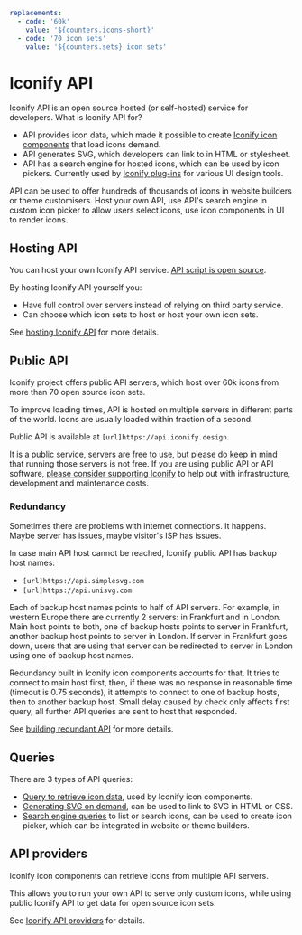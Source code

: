 ```yaml
replacements:
  - code: '60k'
    value: '${counters.icons-short}'
  - code: '70 icon sets'
    value: '${counters.sets} icon sets'
```

# Iconify API

Iconify API is an open source hosted (or self-hosted) service for developers. What is Iconify API for?

- API provides icon data, which made it possible to create [Iconify icon components](../icon-components/components/index.md) that load icons demand.
- API generates SVG, which developers can link to in HTML or stylesheet.
- API has a search engine for hosted icons, which can be used by icon pickers. Currently used by [Iconify plug-ins](../design/index.md) for various UI design tools.

API can be used to offer hundreds of thousands of icons in website builders or theme customisers. Host your own API, use API's search engine in custom icon picker to allow users select icons, use icon components in UI to render icons.

## Hosting API

You can host your own Iconify API service. [API script is open source](https://github.com/iconify/api).

By hosting Iconify API yourself you:

- Have full control over servers instead of relying on third party service.
- Can choose which icon sets to host or host your own icon sets.

See [hosting Iconify API](./hosting.md) for more details.

## Public API

Iconify project offers public API servers, which host over 60k icons from more than 70 open source icon sets.

To improve loading times, API is hosted on multiple servers in different parts of the world. Icons are usually loaded within fraction of a second.

Public API is available at `[url]https://api.iconify.design`.

It is a public service, servers are free to use, but please do keep in mind that running those servers is not free. If you are using public API or API software, [please consider supporting Iconify](https://iconify.design/sponsors/) to help out with infrastructure, development and maintenance costs.

### Redundancy

Sometimes there are problems with internet connections. It happens. Maybe server has issues, maybe visitor's ISP has issues.

In case main API host cannot be reached, Iconify public API has backup host names:

- `[url]https://api.simplesvg.com`
- `[url]https://api.unisvg.com`

Each of backup host names points to half of API servers. For example, in western Europe there are currently 2 servers: in Frankfurt and in London. Main host points to both, one of backup hosts points to server in Frankfurt, another backup host points to server in London. If server in Frankfurt goes down, users that are using that server can be redirected to server in London using one of backup host names.

Redundancy built in Iconify icon components accounts for that. It tries to connect to main host first, then, if there was no response in reasonable time (timeout is 0.75 seconds), it attempts to connect to one of backup hosts, then to another backup host. Small delay caused by check only affects first query, all further API queries are sent to host that responded.

See [building redundant API](./cdn.md) for more details.

## Queries

There are 3 types of API queries:

- [Query to retrieve icon data](./icon-data.md), used by Iconify icon components.
- [Generating SVG on demand](./svg.md), can be used to link to SVG in HTML or CSS.
- [Search engine queries](./search.md) to list or search icons, can be used to create icon picker, which can be integrated in website or theme builders.

## API providers

Iconify icon components can retrieve icons from multiple API servers.

This allows you to run your own API to serve only custom icons, while using public Iconify API to get data for open source icon sets.

See [Iconify API providers](./providers.md) for details.
